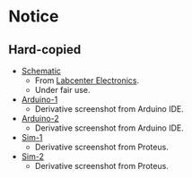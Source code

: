 # Notice

## Hard-copied

- [Schematic](proteus.png)
    - From [Labcenter Electronics](https://www.labcenter.com/visualdesigner/arduino).
    - Under fair use.
- [Arduino-1](arduino-1.png)
    - Derivative screenshot from Arduino IDE.
- [Arduino-2](arduino-2.png)
    - Derivative screenshot from Arduino IDE.
- [Sim-1](sim-1.png)
    - Derivative screenshot from Proteus.
- [Sim-2](sim-2.png)
    - Derivative screenshot from Proteus.
    